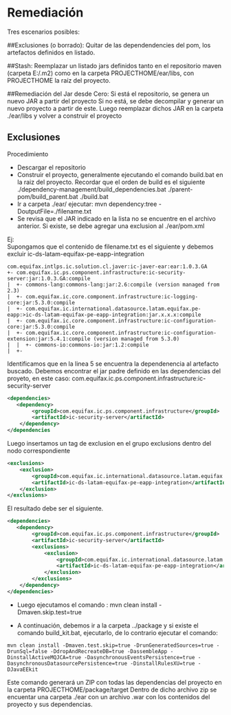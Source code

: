 # Remediación
Tres escenarios posibles:

##Exclusiones (o borrado):
    Quitar de las dependendencies del pom, los artefactos definidos en listado.

##Stash:
    Reemplazar un listado jars definidos tanto en el repositorio maven (carpeta E:/.m2) como en la carpeta PROJECTHOME/ear/libs, con PROJECTHOME la raíz del proyecto.

##Remediación del Jar desde Cero:
    Si está el repositorio, se genera un nuevo JAR a partir del proyecto
    Si no está, se debe decompilar y generar un nuevo proyecto a partir de este.
    Luego reemplazar dichos JAR en la carpeta ./ear/libs y volver a construir el proyecto


## Exclusiones
Procedimiento

* Descargar el repositorio
* Construir el proyecto, generalmente ejecutando el comando build.bat en la raiz del proyecto.
    Recordar que el orden de build es el siguiente
    ./dependency-management/build_dependencies.bat
    ./parent-pom/build_parent.bat
    ./build.bat
* Ir a carpeta ./ear/ ejecutar: mvn dependency:tree -DoutputFile=./filename.txt
* Se revisa que el JAR indicado en la lista no se encuentre en el archivo anterior.
    Si existe, se debe agregar una exclusion al ./ear/pom.xml

Ej:    
Supongamos que el contenido de filename.txt es el siguiente y debemos excluir ic-ds-latam-equifax-pe-eapp-integration
```
com.equifax.intlps.ic.solution.cl.javer:ic-javer-ear:ear:1.0.3.GA
+- com.equifax.ic.ps.component.infrastructure:ic-security-server:jar:1.0.3.GA:compile
|  +- commons-lang:commons-lang:jar:2.6:compile (version managed from 2.3)
|  +- com.equifax.ic.core.component.infrastructure:ic-logging-core:jar:5.3.0:compile
|  +- com.equifax.ic.international.datasource.latam.equifax.pe-eapp:>ic-ds-latam-equifax-pe-eapp-integration:jar.x.x.x:compile
|  +- com.equifax.ic.core.component.infrastructure:ic-configuration-core:jar:5.3.0:compile
|  +- com.equifax.ic.core.component.infrastructure:ic-configuration-extension:jar:5.4.1:compile (version managed from 5.3.0)
|  |  +- commons-io:commons-io:jar:1.2:compile
|  +-
```
Identificamos que en la linea 5 se encuentra la dependenencia al artefacto buscado.
Debemos encontrar el jar padre definido en las dependencias del proyeto, en este caso: com.equifax.ic.ps.component.infrastructure:ic-security-server

```xml
<dependencies>
   <dependency> 
        <groupId>com.equifax.ic.ps.component.infrastructure</groupId>
        <artifactId>ic-security-server</artifactId>
    </dependency> 
</dependencies
```

Luego insertamos un tag de exclusion en el grupo exclusions dentro del nodo correspondiente
```xml
<exclusions>
    <exclusion>
        <groupId>com.equifax.ic.international.datasource.latam.equifax.pe-eapp</groupId>
        <artifactId>ic-ds-latam-equifax-pe-eapp-integration</artifactId>
    </exclusion>
</exclusions>
```
El resultado debe ser el siguiente.
```xml
<dependencies>
   <dependency> 
        <groupId>com.equifax.ic.ps.component.infrastructure</groupId>
        <artifactId>ic-security-server</artifactId>
        <exclusions>
            <exclusion>
                <groupId>com.equifax.ic.international.datasource.latam.equifax.pe-eapp</groupId>
                <artifactId>ic-ds-latam-equifax-pe-eapp-integration</artifactId>
            </exclusion>
        </exclusions>
    </dependency> 
</dependencies>
```
* Luego ejecutamos el comando : mvn clean install -Dmaven.skip.test=true

* A continuación, debemos ir a la carpeta ../package y si existe el comando build_kit.bat, ejecutarlo, de lo contrario ejecutar el comando:
```
mvn clean install -Dmaven.test.skip=true -DrunGeneratedSources=true -DrunSql=false -DdropAndRecreateDB=true -DassembleApp -DinstallActiveMQJCA=true -DasynchronousEventsPersistence=true -DasynchronousDatasourcePersistence=true -DinstallRulesXU=true -DJavaEEkit
```
Este comando generará un ZIP con todas las dependencias del proyecto en la carpeta PROJECTHOME/package/target
Dentro de dicho archivo zip se encuentar una carpeta ./ear con un archivo .war con los contenidos del proyecto y sus dependencias.
